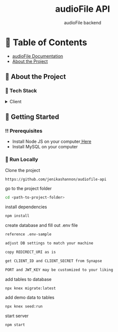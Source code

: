 <div align='center'>

<h1>audioFile API</h1>
<p>audioFile backend</p>

</div>

# :notebook_with_decorative_cover: Table of Contents

- </span>
  <a href="https://github.com/jenikashannon/audioFile/blob/master/README.md">
  audioFile Documentation </a> <span>
- [About the Project](#star2-about-the-project)

## :star2: About the Project

### :space_invader: Tech Stack

<details> <summary>Client</summary> <ul>
<li><a href="">JavaScript</a></li>
<li><a href="https://axios-http.com">Axios</a></li>
<li><a href="https://nodejs.org/en">Node</a></li>
<li><a href="https://knexjs.org">Knex.js</a></li>
<li><a href="mysql.com">MySQL</a></li>
<li><a href="https://expressjs.com">Express</a></li>
<li><a href="https://www.npmjs.com/package/bcryptjs">bcrypt.js</a></li>
<li><a href="https://www.npmjs.com/package/jsonwebtoken">jsonwebtoken</a></li>
<li><a href="https://www.php.net/manual/en/function.uniqid.php">uniqid</a></li>
</ul> </details>

## :toolbox: Getting Started

### :bangbang: Prerequisites

- Install Node JS on your computer<a href="https://nodejs.org/en/download">
  Here</a>
- Install MySQL on your computer

### :running: Run Locally

Clone the project

```bash
https://github.com/jenikashannon/audiofile-api
```

go to the project folder

```bash
cd <path-to-project-folder>
```

install dependencies

```bash
npm install
```

create database and fill out .env file

```bash
reference .env-sample

adjust DB settings to match your machine

copy REDIRECT_URI as is

get CLIENT_ID and CLIENT_SECRET from Synapse

PORT and JWT_KEY may be customized to your liking
```

add tables to database

```bash
npx knex migrate:latest
```

add demo data to tables

```bash
npx knex seed:run
```

start server

```bash
npm start
```
